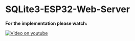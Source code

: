 # SQLite3-ESP32-Web-Server

<b>For the implementation please watch:</b>

[![Video on youtube](http://img.youtube.com/vi/a_yKZfFejNk&t=851s/0.jpg)](https://www.youtube.com/watch?v=a_yKZfFejNk&t=851s)
